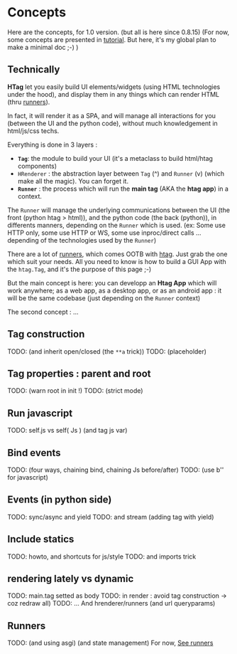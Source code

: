 
# Concepts

Here are the concepts, for 1.0 version. (but all is here since 0.8.15)
(For now, some concepts are presented in [tutorial](../tutorial). But here, it's my global plan to make a minimal doc ;-) )

## Technically 
**HTag** let you easily build UI elements/widgets (using HTML technologies under the hood), and display them in any things which can render HTML (thru [runners](../runners)).

In fact, it will render it as a SPA, and will manage all interactions for you (between the UI and the python code), without much knowledgement in html/js/css techs. 

Everything is done in 3 layers :

* **`Tag`**: the module to build your UI (it's a metaclass to build html/htag components)
* `HRenderer` : the abstraction layer between `Tag` (^) and `Runner` (v) (which make all the magic). You can forget it.
* **`Runner`** : the process which will run the **main tag** (AKA the **htag app**) in a context.

The `Runner` will manage the underlying communications between the UI (the front (python htag > html)), and the python code (the back (python)), in differents manners, depending on the `Runner` which is used. (ex: Some use HTTP only, some use HTTP or WS, some use inproc/direct calls ... depending of the technologies used by the `Runner`)

There are a lot of [runners](../runners), which comes OOTB with [htag](https://pypi.org/project/htag/). Just grab the one which suit your needs. All you need to know is how to build a GUI App with the `htag.Tag`, and it's the purpose of this page ;-)

But the main concept is here: you can developp an **Htag App** which will work anywhere; as a web app, as a desktop app, or as an android app : it will be the same codebase (just depending on the `Runner` context)

The second concept : ...

## Tag construction 
TODO: (and inherit open/closed (the `**a` trick))
TODO: (placeholder) 

## Tag properties : parent and root 
TODO: (warn root in init !) 
TODO: (strict mode)

## Run javascript
TODO: self.js vs self( Js ) (and tag js var)

## Bind events 
TODO: (four ways, chaining bind, chaining Js before/after)
TODO: (use b'' for javascript)

## Events (in python side)
TODO: sync/async and yield
TODO: and stream (adding tag with yield)

## Include statics 
TODO: howto, and shortcuts for js/style
TODO: and imports trick

## rendering lately vs dynamic
TODO: main.tag setted as body
TODO: in render : avoid tag construction -> coz redraw all) 
TODO: ... And hrenderer/runners (and url queryparams) 

## Runners
TODO: (and using asgi) (and state management)
For now, [See runners](../runners)
